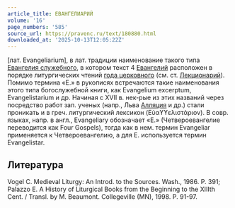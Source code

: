 ```yaml
---
article_title: ЕВАНГЕЛИАРИЙ
volume: '16'
page_numbers: '585'
source_url: https://pravenc.ru/text/180880.html
downloaded_at: '2025-10-13T12:05:22Z'
---
```


[лат. Evangeliarium], в лат. традиции наименование такого типа [Евангелия служебного](<https://pravenc.ru/text/Евангелия служебного.html>), в котором текст 4 [Евангелий](https://pravenc.ru/text/Евангелий.html) расположен в порядке литургических чтений [года церковного](<https://pravenc.ru/text/год церковный.html>) (см. ст. [Лекционарий](https://pravenc.ru/text/Лекционарий.html)). Помимо термина «Е.» в рукописях встречаются такие наименования этого типа богослужебной книги, как Evangelium excerptum, Evangelistarium и др. Начиная с XVII в. нек-рые из этих названий через посредство работ зап. ученых (напр., Льва [Алляция](https://pravenc.ru/text/Алляция.html) и др.) стали проникать и в греч. литургический лексикон (Εὐαϒϒελιστάριον). В совр. языках, напр. в англ., Evangeliary обозначает «Е.» (Четвероевангелие переводится как Four Gospels), тогда как в нем. термин Evangeliar применяется к Четвероевангелию, а для Е. используется термин Evangelistar.

## Литература

Vogel C. Medieval Liturgy: An Introd. to the Sources. Wash., 1986. P. 391; Palazzo E. A History of Liturgical Books from the Beginning to the XIIIth Сent. / Transl. by M. Beaumont. Collegeville (MN), 1998. P. 91-97.
